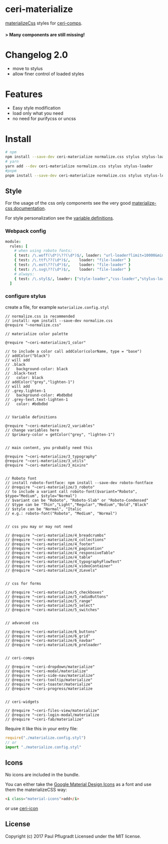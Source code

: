# ceri-materialize

[materializeCss](http://materializecss.com/) styles for [ceri-comps](https://github.com/ceri-comps).


#### > Many components are still missing!

# Changelog 2.0
- move to stylus
- allow finer control of loaded styles

# Features

- Easy style modification
- load only what you need
- no need for purifycss or uncss

# Install

```sh
# npm
npm install --save-dev ceri-materialize normalize.css stylus stylus-loader
# yarn
yarn add --dev ceri-materialize normalize.css stylus stylus-loader
#pnpm
pnpm install --save-dev ceri-materialize normalize.css stylus stylus-loader
```

## Style

For the usage of the css only components see the very good [materialize-css documentation](http://materializecss.com/).

For style personalization see the [variable definitions](https://github.com/ceri-comps/ceri-materialize/blob/master/2_variables.styl).


### Webpack config
```coffee
module:
  rules: [
    # when using roboto fonts:
    { test: /\.woff(\d*)\??(\d*)$/, loader: "url-loader?limit=10000&mimetype=application/font-woff" }
    { test: /\.ttf\??(\d*)$/,    loader: "file-loader" }
    { test: /\.eot\??(\d*)$/,    loader: "file-loader" }
    { test: /\.svg\??(\d*)$/,    loader: "file-loader" }
    # always:
    { test: /\.styl$/, loader: ["style-loader","css-loader","stylus-loader"]}
  ]
```
### configure stylus

create a file, for example `materialize.config.styl`
```stylus
// normalize.css is recommended
// install: npm install --save-dev normalize.css
@require "~normalize.css"

// materialize color palette

@require "~ceri-materialize/1_color"

// to include a color call addColor(colorName, type = "base")
// addColor("black")
// will add
// .black
//   background-color: black
// .black-text
//   color: black
// addColor("grey","lighten-1")
// will add
// .grey.lighten-1
//   background-color: #bdbdbd
// .grey-text.text-lighten-1
//   color: #bdbdbd


// Variable definitions

@require "~ceri-materialize/2_variables"
// change variables here
// $primary-color = getColor("grey", "lighten-1")


// main content, you probably need this

@require "~ceri-materialize/3_typography"
@require "~ceri-materialize/3_utils"
@require "~ceri-materialize/3_mixins"


// Roboto font
// install roboto-fontface: npm install --save-dev roboto-fontface
// @require "~ceri-materialize/3_roboto"
// to include a variant call roboto-font($variant="Roboto", $type="Medium", $style="Normal")
// $variant can be "Roboto", "Roboto-Slab" or "Roboto-Condensed"
// $type can be "Thin","Light","Regular","Medium","Bold","Black"
// $style can be "Normal", "Italic
// e.g.: roboto-font("Roboto", "Medium", "Normal")


// css you may or may not need

// @require "~ceri-materialize/4_breadcrumbs"
// @require "~ceri-materialize/4_collections"
// @require "~ceri-materialize/4_footer"
// @require "~ceri-materialize/4_pagination"
// @require "~ceri-materialize/4_responsiveTable"
// @require "~ceri-materialize/4_table"
// @require "~ceri-materialize/4_typographyFlowText"
// @require "~ceri-materialize/4_videoContainer"
// @require "~ceri-materialize/4_zLevels"


// css for forms

// @require "~ceri-materialize/5_checkboxes"
// @require "~ceri-materialize/5_radioButtons"
// @require "~ceri-materialize/5_range"
// @require "~ceri-materialize/5_select"
// @require "~ceri-materialize/5_switches"


// advanced css

// @require "~ceri-materialize/6_buttons"
// @require "~ceri-materialize/6_grid"
// @require "~ceri-materialize/6_navbar"
// @require "~ceri-materialize/6_preloader"


// ceri-comps

// @require "~ceri-dropdown/materialize"
// @require "~ceri-modal/materialize"
// @require "~ceri-side-nav/materialize"
// @require "~ceri-tooltip/materialize"
// @require "~ceri-toaster/materialize"
// @require "~ceri-progress/materialize


// ceri-widgets

// @require "~ceri-files-view/materialize"
// @require "~ceri-login-modal/materialize
// @require "~ceri-fab/materialize"
```

Require it like this in your entry file:
```js
require("./materialize.config.styl")
// or
import "./materialize.config.styl"
```

## Icons

No icons are included in the bundle.

You can either take the [Google Material Design Icons](https://design.google.com/icons/) as a font and use them the materializeCSS way:
```html
<i class="material-icons">add</i>
```
or use [ceri-icon](https://github.com/ceri-comps/ceri-icon)

## License
Copyright (c) 2017 Paul Pflugradt
Licensed under the MIT license.

